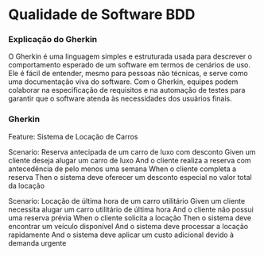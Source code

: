 # Qualidade de Software BDD


### Explicação do Gherkin
O Gherkin é uma linguagem simples e estruturada usada para descrever o comportamento esperado de um software em termos de cenários de uso. Ele é fácil de entender, mesmo para pessoas não técnicas, e serve como uma documentação viva do software. Com o Gherkin, equipes podem colaborar na especificação de requisitos e na automação de testes para garantir que o software atenda às necessidades dos usuários finais.

### Gherkin

Feature: Sistema de Locação de Carros

  Scenario: Reserva antecipada de um carro de luxo com desconto
    Given um cliente deseja alugar um carro de luxo
    And o cliente realiza a reserva com antecedência de pelo menos uma semana
    When o cliente completa a reserva
    Then o sistema deve oferecer um desconto especial no valor total da locação

  Scenario: Locação de última hora de um carro utilitário
    Given um cliente necessita alugar um carro utilitário de última hora
    And o cliente não possui uma reserva prévia
    When o cliente solicita a locação
    Then o sistema deve encontrar um veículo disponível
    And o sistema deve processar a locação rapidamente
    And o sistema deve aplicar um custo adicional devido à demanda urgente
